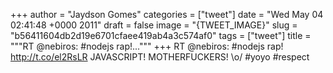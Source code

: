 
+++
author = "Jaydson Gomes"
categories = ["tweet"]
date = "Wed May 04 02:41:48 +0000 2011"
draft = false
image = "{TWEET_IMAGE}"
slug = "b56411604db2d19e6701cfaee419ab4a3c574af0"
tags = ["tweet"]
title = """RT @nebiros: #nodejs rap!..."""
+++
RT @nebiros: #nodejs rap! http://t.co/el2RsLR JAVASCRIPT! MOTHERFUCKERS! \o/ #yoyo #respect
